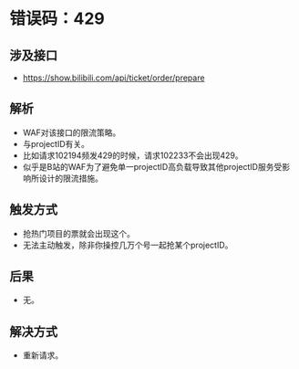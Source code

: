 # 错误码：429

## 涉及接口
- https://show.bilibili.com/api/ticket/order/prepare

## 解析
- WAF对该接口的限流策略。
- 与projectID有关。
- 比如请求102194频发429的时候，请求102233不会出现429。
- 似乎是B站的WAF为了避免单一projectID高负载导致其他projectID服务受影响所设计的限流措施。

## 触发方式
- 抢热门项目的票就会出现这个。
- 无法主动触发，除非你操控几万个号一起抢某个projectID。

## 后果
- 无。

## 解决方式
- 重新请求。